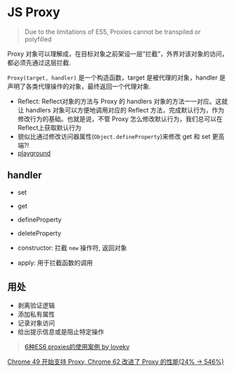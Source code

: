 # JS Proxy

> Due to the limitations of ES5, Proxies cannot be transpiled or polyfilled

Proxy 对象可以理解成，在目标对象之前架设一层“拦截”，外界对该对象的访问，都必须先通过这层拦截.

`Proxy(target, handler)` 是一个构造函数，target 是被代理的对象，handler 是声明了各类代理操作的对象，最终返回一个代理对象.

* Reflect: Reflect对象的方法与 Proxy 的 handlers 对象的方法一一对应。这就让 handlers 对象可以方便地调用对应的 Reflect 方法，完成默认行为，作为修改行为的基础。也就是说，不管 Proxy 怎么修改默认行为，我们总可以在Reflect上获取默认行为
* 貌似比通过修改访问器属性(`Object.defineProperty`)来修改 get 和 set 更高端?!
* [playground](playground/browser/Proxy)

## handler

* set
* get
* defineProperty
* deleteProperty

* constructor: 拦截 `new` 操作符, 返回对象
* apply: 用于拦截函数的调用

## 用处

* 剥离验证逻辑
* 添加私有属性
* 记录对象访问
* 给出提示信息或是阻止特定操作
> [6种ES6 proxies的使用案例 by loveky](http://www.zcfy.cc/article/6-compelling-use-cases-for-es6-proxies-888.html)

[Chrome 49 开始支持 Proxy, Chrome 62 改进了 Proxy 的性能(24% -> 546%)](https://static001.geekbang.org/con/31/pdf/229180902/file/GMTC2018-%E3%80%8AV8%E3%80%81JavaScript+%E7%9A%84%E7%8E%B0%E5%9C%A8%E4%B8%8E%E6%9C%AA%E6%9D%A5%E3%80%8B-%E8%BF%B7%E6%B8%A1.pdf)